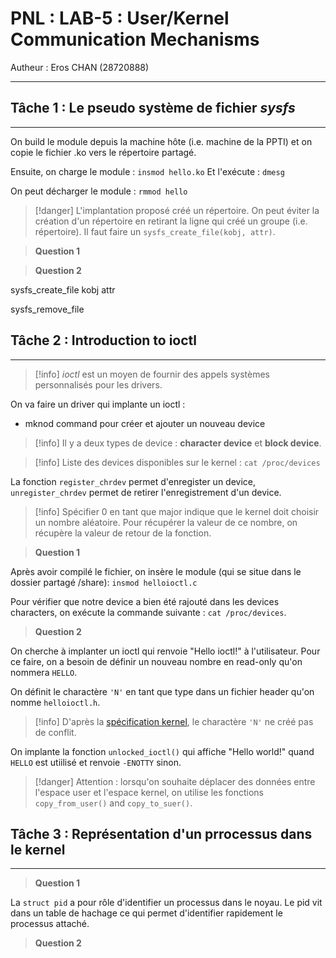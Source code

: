 # PNL : LAB-5 : User/Kernel Communication Mechanisms

Autheur : Eros CHAN (28720888)

---

## Tâche 1 : Le pseudo système de fichier *sysfs*

---

On build le module depuis la machine hôte (i.e. machine de la PPTI) et on copie le fichier .ko vers le répertoire partagé.

Ensuite, on charge le module : `insmod hello.ko`
Et l'exécute : `dmesg`

On peut décharger le module : `rmmod hello`

> [!danger] L'implantation proposé créé un répertoire. On peut éviter la création d'un répertoire en retirant la ligne qui créé un groupe (i.e. répertoire). Il faut faire un `sysfs_create_file(kobj, attr)`.

> **Question 1**

> **Question 2**

sysfs_create_file kobj attr

sysfs_remove_file

## Tâche 2 : Introduction to ioctl

---

> [!info] *ioctl* est un moyen de fournir des appels systèmes personnalisés pour les drivers.

On va faire un driver qui implante un ioctl :
  - mknod command pour créer et ajouter un nouveau device

> [!info] Il y a deux types de device : **character device** et **block device**.

> [!info] Liste des devices disponibles sur le kernel : `cat /proc/devices`

La fonction `register_chrdev` permet d'enregister un device, `unregister_chrdev` permet de retirer l'enregistrement d'un device.

> [!info] Spécifier 0 en tant que major indique que le kernel doit choisir un nombre aléatoire. Pour récupérer la valeur de ce nombre, on récupère la valeur de retour de la fonction.

> **Question 1**

Après avoir compilé le fichier, on insère le module (qui se situe dans le dossier partagé /share): `insmod helloioctl.c`

Pour vérifier que notre device a bien été rajouté dans les devices characters, on exécute la commande suivante : `cat /proc/devices`.

> **Question 2**

On cherche à implanter un ioctl qui renvoie "Hello ioctl!" à l'utilisateur. Pour ce faire, on a besoin de définir un nouveau nombre en read-only qu'on nommera `HELLO`.

On définit le charactère `'N'` en tant que type dans un fichier header qu'on nomme `helloioctl.h`.

> [!info] D'après la [spécification kernel](https://docs.kernel.org/userspace-api/ioctl/ioctl-number.html), le charactère `'N'` ne créé pas de conflit.

On implante la fonction `unlocked_ioctl()` qui affiche "Hello world!" quand `HELLO` est utiilisé et renvoie `-ENOTTY` sinon.

> [!danger] Attention : lorsqu'on souhaite déplacer des données entre l'espace user et l'espace kernel, on utilise les fonctions `copy_from_user()` and `copy_to_suer()`.

## Tâche 3 : Représentation d'un prrocessus dans le kernel

---

> **Question 1**

La `struct pid` a pour rôle d'identifier un processus dans le noyau. Le pid vit dans un table de hachage ce qui permet d'identifier rapidement le processus attaché.

> **Question 2**

